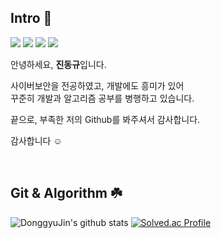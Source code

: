 ## Intro 🙉

<a href="https://slumpdev.tistory.com" target="_blank"><img src="https://img.shields.io/badge/Blog-000000.svg?style=flat-square&logo=Tistory&logoColor=white"/></a>
<a href="https://www.instagram.com/d_inggyu" target="_blank"><img src="https://img.shields.io/badge/Instagram-F70165.svg?style=flat-square&logo=Instagram&logoColor=white"/></a>
<a href="https://mail.naver.com" target="_blank"><img src="https://img.shields.io/badge/jdk2531@naver.com-04CF5C.svg?style=flat-square&logo=Gmail&logoColor=white"/></a>
<a href="https://www.google.com/gmail" target="_blank"><img src="https://img.shields.io/badge/jdk2531@gmail.com-EA4335.svg?style=flat-square&logo=Gmail&logoColor=white"/></a>

안녕하세요, **진동규**입니다.

사이버보안을 전공하였고, 개발에도 흥미가 있어  
꾸준히 개발과 알고리즘 공부를 병행하고 있습니다.

끝으로, 부족한 저의 Github를 봐주셔서 감사합니다.

감사합니다 ☺️

<br/>

<!-- ### Most Tech Stack ✏️
![Top Langs](https://github-readme-stats-git-masterrstaa-rickstaa.vercel.app/api/top-langs/?username=DonggyuJin&layout=compact&theme=tokyonight)
<br/>
<br/> -->

## Git & Algorithm ☘️

<!-- ![DonggyuJin's github stats](https://github-readme-stats-git-masterrstaa-rickstaa.vercel.app/api/top-langs/?username=DonggyuJin&layout=compact&theme=tokyonight) -->
![DonggyuJin's github stats](https://github-readme-stats-git-masterrstaa-rickstaa.vercel.app/api?username=DonggyuJin&show_icons=true&theme=tokyonight)
[![Solved.ac Profile](http://mazassumnida.wtf/api/v2/generate_badge?boj=jdk2531)](https://solved.ac/jdk2531/)

<br/>
<!-- 
## Algorithm 🖥️


![mazandi profile](http://mazandi.herokuapp.com/api?handle=jdk2531&theme=warm)

<br/> -->
